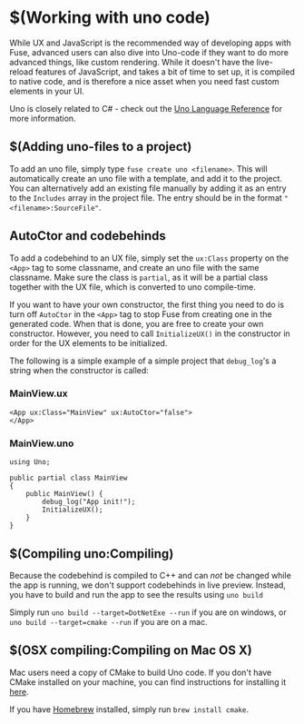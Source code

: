 # $(Working with uno code)

While UX and JavaScript is the recommended way of developing apps with Fuse, advanced users can also dive into Uno-code if they want to do more advanced things, like custom rendering. While it doesn't have the live-reload features of JavaScript, and takes a bit of time to set up, it is compiled to native code, and is therefore a nice asset when you need fast custom elements in your UI.

Uno is closely related to C# - check out the [Uno Language Reference](https://www.fusetools.com/developers/guides/unolang) for more information.

## $(Adding uno-files to a project)

To add an uno file, simply type `fuse create uno <filename>`. This will automatically create an uno file with a template, and add it to the project. You can alternatively add an existing file manually by adding it as an entry to the `Includes` array in the project file. The entry should be in the format `"<filename>:SourceFile"`.

## AutoCtor and codebehinds

To add a codebehind to an UX file, simply set the `ux:Class` property on the `<App>` tag to some classname, and create an uno file with the same classname. Make sure the class is `partial`, as it will be a partial class together with the UX file, which is converted to uno compile-time.

If you want to have your own constructor, the first thing you need to do is turn off `AutoCtor` in the `<App>` tag to stop Fuse from creating one in the generated code. When that is done, you are free to create your own constructor. However, you need to call `InitializeUX()` in the constructor in order for the UX elements to be initialized.

The following is a simple example of a simple project that `debug_log`'s a string when the constructor is called:

### MainView.ux

```ux
<App ux:Class="MainView" ux:AutoCtor="false">
</App>
```

### MainView.uno

```uno
using Uno;

public partial class MainView
{
	public MainView() {
		debug_log("App init!");
		InitializeUX();
	}
}
```

## $(Compiling uno:Compiling)

Because the codebehind is compiled to C++ and can *not* be changed while the app is running, we don't support codebehinds in live preview. Instead, you have to build and run the app to see the results using `uno build`

Simply run `uno build --target=DotNetExe --run` if you are on windows, or `uno build --target=cmake --run` if you are on a mac.

## $(OSX compiling:Compiling on Mac OS X)
Mac users need a copy of CMake to build Uno code.
If you don't have CMake installed on your machine, you can find instructions for installing it [here](http://www.cmake.org/install/).

If you have [Homebrew](http://brew.sh/) installed, simply run `brew install cmake`.

